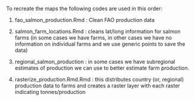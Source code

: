 To recreate the maps the following codes are used in this order:

1. fao_salmon_production.Rmd : Clean FAO production data

2. salmon_farm_locations.Rmd : cleans lat/long information for salmon farms (in some cases we have farms, in other cases we have no information on individual farms and we use generic points to save the data)

3. regional_salmon_production : in some cases we have subregional estimates of production we can use to better estimate farm production.  

4. rasterize_production.Rmd.Rmd : this distributes country (or, regional) production data to farms and creates a raster layer with each raster indicating tonnes/production

